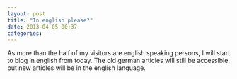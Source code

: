 ```yaml
---
layout: post
title: "In english please?"
date: 2013-04-05 00:37
categories:
---
```


As more than the half of my visitors are english speaking persons, I will start to blog in english from today. The old german articles will still be accessible, but new articles will be in the english language.
